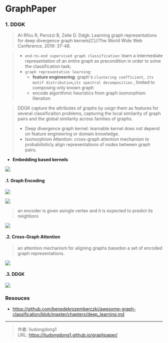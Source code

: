# GraphPaper


### 1. DDGK

> Al-Rfou R, Perozzi B, Zelle D. Ddgk: Learning graph representations for deep divergence graph kernels[C]//The World Wide Web Conference. 2019: 37-48.

> - `end-to-end supervised graph classification`: learn a intermediate representation of an entire graph as precondition in order to solve the classification task;
> - `graph representation learning`:  
>   - **feature engineering**:  graph's `clustering coefficient`,` its motif distribution`,` its spectral decomposition ` , limited to composing only known graph
>   - encode algorithmic heuristics from graph isomorphism literation

> DDGK capture the attributes of graphs by usign them as features for several classificaiton problems, capturing the local similarity of graph pairs and the global similarity across families of graphs.
>
> - Deep divergence graph kernel:  learnable kernel does not depend on feature engineering or domain knowledge.
> - Isomorphism Attention: cross-graph attention mechanism to probabilisticly align representations of nodes between graph pairs.

- **Embedding based kernels**

![](https://lddpicture.oss-cn-beijing.aliyuncs.com/picture/image-20210609150700077.png)

#### .1. Graph Encoding

![](https://lddpicture.oss-cn-beijing.aliyuncs.com/picture/image-20210609153508184.png)

![](https://lddpicture.oss-cn-beijing.aliyuncs.com/picture/image-20210609153829280.png)

> an encoder is given asingle vertex and it is expected to predict its neighbors

![](https://lddpicture.oss-cn-beijing.aliyuncs.com/picture/image-20210609151146576.png)

#### .2. Cross-Graph Attention

> an attention mechanism for aligning graphs basedon a set of encoded graph representations.

![](https://lddpicture.oss-cn-beijing.aliyuncs.com/picture/image-20210609151931270.png)

#### .3. DDGK

![](https://lddpicture.oss-cn-beijing.aliyuncs.com/picture/image-20210609152603353.png)

### Resouces

- https://github.com/benedekrozemberczki/awesome-graph-classification/blob/master/chapters/deep_learning.md

---

> 作者: liudongdong1  
> URL: https://liudongdong1.github.io/graphpaper/  

